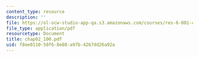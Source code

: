 ```yaml
---
content_type: resource
description: ''
file: https://ol-ocw-studio-app-qa.s3.amazonaws.com/courses/res-6-001-continuum-electromechanics-spring-2009/f8ee011050f68e80a97b4267dd26a92a_chap02_100.pdf
file_type: application/pdf
resourcetype: Document
title: chap02_100.pdf
uid: f8ee0110-50f6-8e80-a97b-4267dd26a92a
---
```

